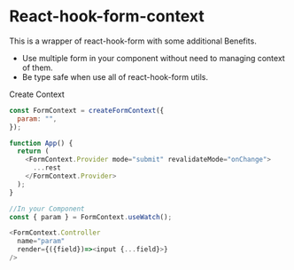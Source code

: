 # React-hook-form-context
This is a wrapper of react-hook-form with some additional Benefits.
- Use multiple form in your component without need to managing context of them.
- Be type safe when use all of react-hook-form utils.


Create Context

```js
const FormContext = createFormContext({
  param: "",
});

function App() {
  return (
    <FormContext.Provider mode="submit" revalidateMode="onChange">
      ...rest
    </FormContext.Provider>
  );
}

//In your Component
const { param } = FormContext.useWatch();

<FormContext.Controller
  name="param"
  render={({field})=><input {...field}>}
/>
```
